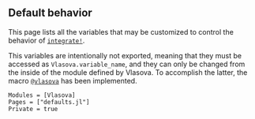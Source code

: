 ## Default behavior

This page lists all the variables that may be customized to control the behavior of [`integrate!`](@ref).

This variables are intentionally not exported, meaning that they must be accessed as `Vlasova.variable_name`, and they can only be changed from the inside of the module defined by Vlasova. To accomplish the latter, the macro [`@vlasova`](@ref) has been implemented.

```@autodocs
Modules = [Vlasova]
Pages = ["defaults.jl"]
Private = true
```
